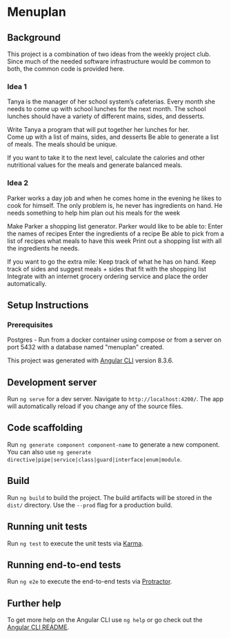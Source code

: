 # Menuplan

## Background
This project is a combination of two ideas from the weekly project club. Since much of the needed software infrastructure would be common to both, the common code is provided here.

### Idea 1

Tanya is the manager of her school system’s cafeterias.  Every month she needs to come up with school lunches for the next month.  The school lunches should have a variety of different mains, sides, and desserts.

Write Tanya a program that will put together her lunches for her.  
Come up with a list of mains, sides, and desserts
Be able to generate a list of meals.
The meals should be unique.

If you want to take it to the next level, calculate the calories and other nutritional values for the meals and generate balanced meals.

### Idea 2

Parker works a day job and when he comes home in the evening he likes to cook for himself.  The only problem is, he never has ingredients on hand.  He needs something to help him plan out his meals for the week

Make Parker a shopping list generator.  Parker would like to be able to:
Enter the names of recipes
Enter the ingredients of a recipe
Be able to pick from a list of recipes what meals to have this week
Print out a shopping list with all the ingredients he needs.

If you want to go the extra mile:
Keep track of what he has on hand.
Keep track of sides and suggest meals + sides that fit with the shopping list
Integrate with an internet grocery ordering service and place the order automatically.

## Setup Instructions

### Prerequisites

Postgres - Run from a docker container using compose or from a server on port 5432 with a database named "menuplan" created.

This project was generated with [Angular CLI](https://github.com/angular/angular-cli) version 8.3.6.

## Development server

Run `ng serve` for a dev server. Navigate to `http://localhost:4200/`. The app will automatically reload if you change any of the source files.

## Code scaffolding

Run `ng generate component component-name` to generate a new component. You can also use `ng generate directive|pipe|service|class|guard|interface|enum|module`.

## Build

Run `ng build` to build the project. The build artifacts will be stored in the `dist/` directory. Use the `--prod` flag for a production build.

## Running unit tests

Run `ng test` to execute the unit tests via [Karma](https://karma-runner.github.io).

## Running end-to-end tests

Run `ng e2e` to execute the end-to-end tests via [Protractor](http://www.protractortest.org/).

## Further help

To get more help on the Angular CLI use `ng help` or go check out the [Angular CLI README](https://github.com/angular/angular-cli/blob/master/README.md).
